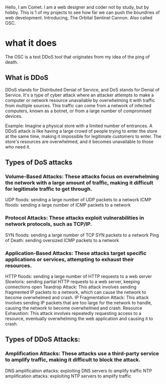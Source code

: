 Hello, I am Comet. I am a web designer and coder not by study, but by hobby. This is 1 of my projects to see how far we can push the boundries of web development. Introducing, The Orbital Sentinel Cannon. Also called OSC.

# what it does

The OSC is a test DDoS tool that originates from my idea of the ping of death.

## What is DDoS

DDoS stands for Distributed Denial of Service, and DoS stands for Denial of Service. It's a type of cyber attack where an attacker attempts to make a computer or network resource unavailable by overwhelming it with traffic from multiple sources. This traffic can come from a network of infected computers, known as a botnet, or from a large number of compromised devices.

Example:
Imagine a physical store with a limited number of entrances. A DDoS attack is like having a large crowd of people trying to enter the store at the same time, making it impossible for legitimate customers to enter. The store's resources are overwhelmed, and it becomes unavailable to those who need it.

## Types of DoS attacks

### Volume-Based Attacks: These attacks focus on overwhelming the network with a large amount of traffic, making it difficult for legitimate traffic to get through.
UDP floods: sending a large number of UDP packets to a network
ICMP floods: sending a large number of ICMP packets to a network
### Protocol Attacks: These attacks exploit vulnerabilities in network protocols, such as TCP/IP.
SYN floods: sending a large number of TCP SYN packets to a network
Ping of Death: sending oversized ICMP packets to a network
### Application-Based Attacks: These attacks target specific applications or services, attempting to exhaust their resources. 
HTTP floods: sending a large number of HTTP requests to a web server
Slowloris: sending partial HTTP requests to a web server, keeping connections open
Teardrop Attack: This attack involves sending fragmented IP packets to a network, which can cause the network to become overwhelmed and crash.
IP Fragmentation Attack: This attack involves sending IP packets that are too large for the network to handle, causing the network to become overwhelmed and crash.
Resource Exhaustion: This attack involves repeatedly requesting access to a resource, eventually overwhelming the web application and causing it to crash.

## Types of DDoS Attacks:

### Amplification Attacks: These attacks use a third-party service to amplify traffic, making it difficult to block the attack.
DNS amplification attacks: exploiting DNS servers to amplify traffic
NTP amplification attacks: exploiting NTP servers to amplify traffic
